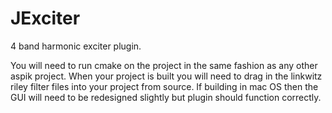 # JExciter
4 band harmonic exciter plugin.


You will need to run cmake on the project in the same fashion as any other aspik project. 
When your project is built you will need to drag in the linkwitz riley filter files into your project from source. 
If building in mac OS then the GUI will need to be redesigned slightly but plugin should function correctly.
